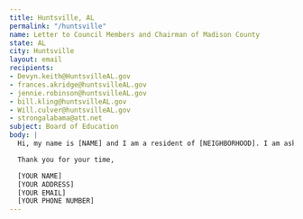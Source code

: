 ```yaml
---
title: Huntsville, AL
permalink: "/huntsville"
name: Letter to Council Members and Chairman of Madison County
state: AL
city: Huntsville
layout: email
recipients:
- Devyn.keith@HuntsvilleAL.gov
- frances.akridge@huntsvilleAL.gov
- jennie.robinson@huntsvilleAL.gov
- bill.kling@huntsvilleAL.gov
- Will.culver@huntsvilleAL.gov
- strongalabama@att.net
subject: Board of Education
body: |
  Hi, my name is [NAME] and I am a resident of [NEIGHBORHOOD]. I am asking to redirect money away from the Huntsville PD and into the following social services: [LIST - Community Development, COVID Relief, Education, Parks & Recreation]. I request that an emergency meeting be called before the fiscal year goes into effect in order to deny the mayor's proposed budget and reallocate these funds to resources from which the citizens can benefit.

  Thank you for your time,

  [YOUR NAME]
  [YOUR ADDRESS]
  [YOUR EMAIL]
  [YOUR PHONE NUMBER]
---
```


